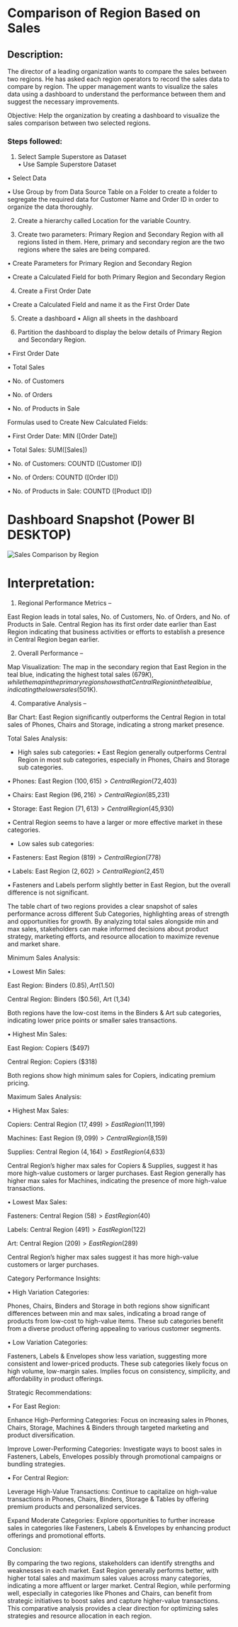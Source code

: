 # Comparison of Region Based on Sales

## Description:
The director of a leading organization wants to compare the sales between two regions. He has asked each region operators to record the sales data to compare by region. The upper management wants to visualize the sales data using a dashboard to understand the performance between them and suggest the necessary improvements. 

Objective: Help the organization by creating a dashboard to visualize the sales comparison between two selected regions.


### Steps followed:

1.	Select Sample Superstore as Dataset  
•	Use Sample Superstore Dataset

•	Select Data

•	Use Group by from Data Source Table on a Folder to create a folder to segregate the required data for Customer Name and Order ID in order to organize the data thoroughly.

2.	Create a hierarchy called Location for the variable Country. 

3.	Create two parameters: Primary Region and Secondary Region with all regions listed in them. Here, primary and secondary region are the two regions where the sales are being compared.

•	Create Parameters for Primary Region and Secondary Region

•	Create a Calculated Field for both Primary Region and Secondary Region

4.	Create a First Order Date

•	Create a Calculated Field and name it as the First Order Date

5.	Create a dashboard
•	Align all sheets in the dashboard

6.	Partition the dashboard to display the below details of Primary Region and Secondary Region.

•	First Order Date

•	Total Sales

•	No. of Customers

•	No. of Orders

•	No. of Products in Sale

Formulas used to Create New Calculated Fields:

•	First Order Date: MIN ([Order Date])

•	Total Sales: SUM([Sales])

•	No. of Customers: COUNTD ([Customer ID])

•	No. of Orders: COUNTD ([Order ID])

•	No. of Products in Sale: COUNTD ([Product ID])
 
 # Dashboard Snapshot (Power BI DESKTOP)
 

![Sales Comparison by Region](https://github.com/anushar779/Power-BI-Project-work-1/assets/170659132/98226806-a871-40d5-9dbc-54e75b5add47)

# Interpretation:
 
1. Regional Performance Metrics – 

East Region leads in total sales, No. of Customers, No. of Orders, and No. of Products in Sale.
Central Region has its first order date earlier than East Region indicating that business activities or efforts to establish a presence in Central Region began earlier.

2.  Overall Performance – 

Map Visualization: The map in the secondary region that East Region in the teal blue, indicating the highest total sales ($679K), while the map in the primary region shows that Central Region in the teal blue, indicating the lower sales ($501K). 

4. Comparative Analysis – 

Bar Chart: East Region significantly outperforms the Central Region in total sales of Phones, Chairs and Storage, indicating a strong market presence.

Total Sales Analysis:

-	High sales sub categories:
•	East Region generally outperforms Central Region in most sub categories, especially in Phones, Chairs and Storage sub categories.

•	Phones: East Region ($100,615) > Central Region ($72,403)

•	Chairs: East Region ($96,216) > Central Region ($85,231)

•	Storage: East Region ($71,613) > Central Region ($45,930)

•	Central Region seems to have a larger or more effective market in these categories.


-	Low sales sub categories:

•	Fasteners: East Region ($819) > Central Region ($778)

•	Labels: East Region ($2,602) > Central Region ($2,451)

•	Fasteners and Labels perform slightly better in East Region, but the overall difference is not significant.

The table chart of two regions provides a clear snapshot of sales performance across different Sub Categories, highlighting areas of strength and opportunities for growth. By analyzing total sales alongside min and max sales, stakeholders can make informed decisions about product strategy, marketing efforts, and resource allocation to maximize revenue and market share.

Minimum Sales Analysis:

•	Lowest Min Sales:

East Region: Binders ($0.85), Art ($1.50)

Central Region: Binders ($0.56), Art (1,34)

Both regions have the low-cost items in the Binders & Art sub categories, indicating lower price points or smaller sales transactions.

•	Highest Min Sales:

East Region: Copiers ($497)

Central Region: Copiers ($318)

Both regions show high minimum sales for Copiers, indicating premium pricing.

Maximum Sales Analysis:

•	Highest Max Sales:

Copiers: Central Region ($17,499) > East Region ($11,199)

Machines: East Region ($9,099) > Central Region ($8,159)

Supplies: Central Region ($4,164) > East Region ($4,633)

Central Region’s higher max sales for Copiers & Supplies, suggest it has more high-value customers or larger purchases. East Region generally has higher max sales for Machines, indicating the presence of more high-value transactions.

•	Lowest Max Sales:

Fasteners: Central Region ($58) > East Region ($40)

Labels: Central Region ($491) > East Region ($122)

Art: Central Region ($209) > East Region ($289)

Central Region’s higher max sales suggest it has more high-value customers or larger purchases.


Category Performance Insights:

•	High Variation Categories:

Phones, Chairs, Binders and Storage in both regions show significant differences between min and max sales, indicating a broad range of products from low-cost to high-value items.
These sub categories benefit from a diverse product offering appealing to various customer segments.

•	Low Variation Categories:

Fasteners, Labels & Envelopes show less variation, suggesting more consistent and lower-priced products. 
These sub categories likely focus on high volume, low-margin sales. Implies focus on consistency, simplicity, and affordability in product offerings.

Strategic Recommendations:

•	For East Region:

Enhance High-Performing Categories: Focus on increasing sales in Phones, Chairs, Storage, Machines & Binders through targeted marketing and product diversification.

Improve Lower-Performing Categories: Investigate ways to boost sales in Fasteners, Labels, Envelopes possibly through promotional campaigns or bundling strategies.

•	For Central Region:

Leverage High-Value Transactions: Continue to capitalize on high-value transactions in Phones, Chairs, Binders, Storage & Tables by offering premium products and personalized services.

Expand Moderate Categories: Explore opportunities to further increase sales in categories like Fasteners, Labels & Envelopes by enhancing product offerings and promotional efforts.

Conclusion:

By comparing the two regions, stakeholders can identify strengths and weaknesses in each market. East Region generally performs better, with higher total sales and maximum sales values across many categories, indicating a more affluent or larger market. Central Region, while performing well, especially in categories like Phones and Chairs, can benefit from strategic initiatives to boost sales and capture higher-value transactions. This comparative analysis provides a clear direction for optimizing sales strategies and resource allocation in each region.

